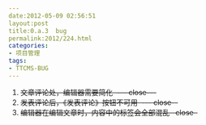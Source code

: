 ```yaml
---
date:2012-05-09 02:56:51
layout:post
title:0.a.3  bug
permalink:2012/224.html
categories:
- 项目管理
tags:
- TTCMS-BUG
---
```



<ol>
	<li>
		<s>文章评论处，编辑器需要简化 &nbsp;--- close---</s>
	</li>
	<li>
		<s>发表评论后，《发表评论》按钮不可用 &nbsp;--- close--</s>
	</li>
	<li>
		<s>编辑器在编辑文章时，内容中的标签会全部混乱 &nbsp; close &nbsp;</s>
	</li>
</ol>